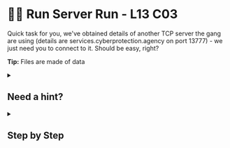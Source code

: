 # 🏃‍♂️ Run Server Run - L13 C03

Quick task for you, we've obtained details of another TCP server the gang are using (details are services.cyberprotection.agency on port 13777) - we just need you to connect to it. Should be easy, right?

**Tip:** Files are made of data

<details><summary>

## Need a hint?</summary>

> 💡 Hint: Think about how to output data from one command to create a new file with data.

</details>

<details><summary>

## Step by Step</summary>

- Run `nc services.cyberprotection.agency 13777 > output`
- Run `zcat output`
- The flag should appear

`flag: mVFpxbUcM8CBb37fmR`

</details>
